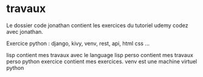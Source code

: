 # travaux

Le dossier code jonathan contient les exercices du tutoriel udemy codez avec jonathan.

  Exercice python : django, kivy, venv, rest, api, html css ...


lisp contient mes travaux avec le language lisp
perso contient mes travaux perso
python exercice contient mes exercices.
venv est une machine virtuel python
